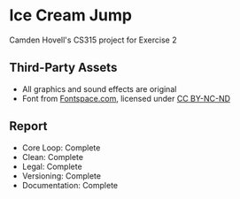 # Ice Cream Jump

Camden Hovell's CS315 project for Exercise 2

## Third-Party Assets

 - All graphics and sound effects are original
 - Font from [Fontspace.com](https://www.fontspace.com/melted-font-f64133), licensed under [CC BY-NC-ND](https://creativecommons.org/licenses/by-nc-nd/4.0/)

## Report
 - Core Loop: Complete
 - Clean: Complete
 - Legal: Complete
 - Versioning: Complete
 - Documentation: Complete